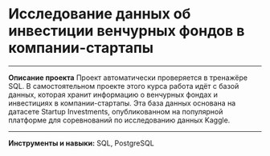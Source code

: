 #  Исследование данных об инвестиции венчурных фондов в компании-стартапы
----

**Описание проекта**
Проект автоматически проверяется в тренажёре SQL. В самостоятельном проекте этого курса работа идёт с базой данных, которая хранит информацию о венчурных фондах и инвестициях в компании-стартапы. Эта база данных основана на датасете Startup Investments, опубликованном на популярной платформе для соревнований по исследованию данных Kaggle.

----
**Инструменты и навыки:** SQL, PostgreSQL
